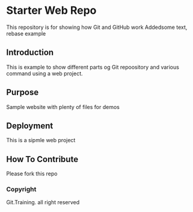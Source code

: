 # Starter Web Repo

This repository is for showing how Git and GitHub work
Addedsome text, rebase example
## Introduction

This is example to show different parts og Git repoository and various command using a web project.

## Purpose

Sample website with plenty of files for demos

## Deployment

This is  a sipmle web project

## How To Contribute

Please fork this repo

### Copyright

Git.Training. all right reserved

